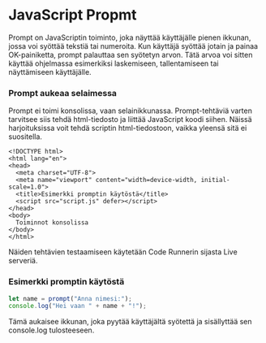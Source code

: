 # JavaScript Propmt

Prompt on JavaScriptin toiminto, joka näyttää käyttäjälle pienen ikkunan, jossa voi syöttää tekstiä tai numeroita. Kun käyttäjä syöttää jotain ja painaa OK-painiketta, prompt palauttaa sen syötetyn arvon. Tätä arvoa voi sitten käyttää ohjelmassa esimerkiksi laskemiseen, tallentamiseen tai näyttämiseen käyttäjälle.

### Prompt aukeaa selaimessa

Prompt ei toimi konsolissa, vaan selainikkunassa. Prompt-tehtäviä varten tarvitsee siis tehdä html-tiedosto ja liittää JavaScript koodi siihen. Näissä harjoituksissa voit tehdä scriptin html-tiedostoon, vaikka yleensä sitä ei suositella.

```htlm
<!DOCTYPE html>
<html lang="en">
<head>
  <meta charset="UTF-8">
  <meta name="viewport" content="width=device-width, initial-scale=1.0">
  <title>Esimerkki promptin käytöstä</title>
  <script src="script.js" defer></script>
</head>
<body>
  Toiminnot konsolissa
</body>
</html>
```

Näiden tehtävien testaamiseen käytetään Code Runnerin sijasta Live serveriä.

### Esimerkki promptin käytöstä

```js
let name = prompt("Anna nimesi:");
console.log("Hei vaan " + name + "!");
```

Tämä aukaisee ikkunan, joka pyytää käyttäjältä syötettä ja sisällyttää sen console.log tulosteeseen.
